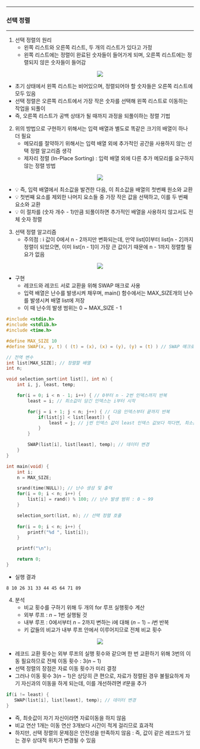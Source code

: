 -----
### 선택 정렬
-----
1. 선택 정렬의 원리
   - 왼쪽 리스트와 오른쪽 리스트, 두 개의 리스트가 있다고 가정
   - 왼쪽 리스트에는 정렬이 완료된 숫자들이 들어가게 되며, 오른쪽 리스트에는 정렬되지 않은 숫자들이 들어감
<div align="center">
<img src="https://github.com/user-attachments/assets/f8d8e2d6-e73f-4997-b2b6-470de04709e2">
</div>

   - 초기 상태에서 왼쪽 리스트는 비어있으며, 정렬되어야 할 숫자들은 오른쪽 리스트에 모두 있음
   - 선택 정렬은 오른쪽 리스트에서 가장 작은 숫자를 선택해 왼쪽 리스트로 이동하는 작업을 되풀이
   - 즉, 오른쪽 리스트가 공백 상태가 될 때까지 과정을 되풀이하는 정렬 기법

2. 위의 방법으로 구현하기 위해서는 입력 배열과 별도로 똑같은 크기의 배열이 하나 더 필요
   - 메모리를 절약하기 위해서는 입력 배열 외에 추가적인 공간을 사용하지 않는 선택 정렬 알고리즘 생각
   - 제자리 정렬 (In-Place Sorting) : 입력 배열 외에 다른 추가 메모리를 요구하지 않는 정렬 방법
<div align="center">
<img src="https://github.com/user-attachments/assets/959d1e7b-54d4-479d-b1c9-300f150690e2">
</div>

   - 💡 즉, 입력 배열에서 최소값을 발견한 다음, 이 최소값을 배열의 첫번째 원소와 교환
   - 💡 첫번째 요소를 제외한 나머지 요소들 중 가장 작은 값을 선택하고, 이를 두 번째 요소와 교환
   - 💡 이 절차를 (숫자 개수 - 1)만큼 되풀이하면 추가적인 배열을 사용하지 않고서도 전체 숫자 정렬

3. 선택 정렬 알고리즘
   - 주의점 : i 값이 0에서 n - 2까지만 변화되는데, 만약 list[0]부터 list[n - 2]까지 정렬이 되었으면, 이미 list[n - 1]이 가장 큰 값이기 때문에 n - 1까지 정렬할 필요가 없음
<div align="center">
<img src="https://github.com/user-attachments/assets/67bfcaa5-f675-42cf-8a6c-d3e04c08b585">
</div>

   - 구현
     + 레코드와 레코드 서로 교환을 위해 SWAP 매크로 사용
     + 입력 배열은 난수를 발생시켜 채우며, main() 함수에서는 MAX_SIZE개의 난수를 발생시켜 배열 list에 저장
     + 이 때 난수의 발생 범위는 0 ~ MAX_SIZE - 1
```c
#include <stdio.h>
#include <stdlib.h>
#include <time.h>

#define MAX_SIZE 10
#define SWAP(x, y, t) ( (t) = (x), (x) = (y), (y) = (t) ) // SWAP 매크로

// 전역 변수
int list[MAX_SIZE]; // 정렬할 배열
int n;

void selection_sort(int list[], int n) {
    int i, j, least, temp;

    for(i = 0; i < n - 1; i++) { // 0부터 n - 2번 인덱스까지 반복
        least = i; // 최소값이 담긴 인덱스는 i부터 시작

        for(j = i + 1; j < n; j++) { // 다음 인덱스부터 끝까지 반복
            if(list[j] < list[least]) {
                least = j; // j번 인덱스 값이 least 인덱스 값보다 작다면, 최소값 변경경
            }
        }

        SWAP(list[i], list[least], temp); // 데이터 변경
    }
}

int main(void) {
    int i;
    n = MAX_SIZE;

    srand(time(NULL)); // 난수 생성 및 출력
    for(i = 0; i < n; i++) { 
        list[i] = rand() % 100; // 난수 발생 범위 : 0 ~ 99
    }

    selection_sort(list, n); // 선택 정렬 호출
    
    for(i = 0; i < n; i++) {
        printf("%d ", list[i]);
    }

    printf("\n");

    return 0;
}
```
  - 실행 결과
```
8 10 26 31 33 44 45 64 71 89 
```

4. 분석
   - 비교 횟수를 구하기 위해 두 개의 for 루프 실행횟수 계산
   - 외부 루프 : $n - 1$번 실행될 것
   - 내부 루프 : 0에서부터 $n - 2$까지 변하는 i에 대해 $(n - 1) - i$번 반복
   - 키 값들의 비교가 내부 루프 안에서 이루어지므로 전체 비교 횟수
<div align="center">
<img src="https://github.com/user-attachments/assets/e7eacc4e-8e59-492a-a5cc-be1614b7ea8f">
</div>

   - 레코드 교환 횟수는 외부 루프의 실행 횟수와 같으며 한 번 교환하기 위해 3번의 이동 필요하므로 전체 이동 횟수 : $3(n - 1)$
   - 선택 정렬의 장점은 자료 이동 횟수가 미리 결정
   - 그러나 이동 횟수 $3(n - 1)$은 상당히 큰 편으로, 자료가 정렬된 경우 불필요하게 자기 자신과의 이동을 하게 되는데, 이를 개선하려면 if문을 추가
```c
if(i != least) {
   SWAP(list[i], list[least], temp); // 데이터 변경
}
```
   - 즉, 최솟값이 자기 자신이라면 자료이동을 하지 않음
   - 비교 연산 1개는 이동 연산 3개보다 시간이 적게 걸리므로 효과적
   - 하지만, 선택 정렬의 문제점은 안전성을 만족하지 않음 : 즉, 값이 같은 레코드가 있는 경우 상대적 위치가 변경될 수 있음
